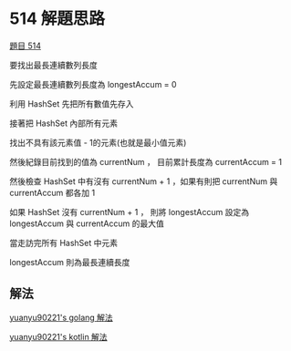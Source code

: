 # 514 解題思路

[題目 514](514-zh.md)

要找出最長連續數列長度

先設定最長連續數列長度為 longestAccum = 0

利用 HashSet 先把所有數值先存入

接著把 HashSet 內部所有元素

找出不具有該元素值 - 1的元素(也就是最小值元素)

然後紀錄目前找到的值為 currentNum ， 目前累計長度為 currentAccum = 1

然後檢查 HashSet 中有沒有 currentNum + 1 ，如果有則把 currentNum 與 currentAccum 都各加 1

如果 HashSet 沒有 currentNum + 1 ， 則將 longestAccum 設定為 longestAccum 與 currentAccum 的最大值

當走訪完所有 HashSet 中元素

longestAccum 則為最長連續長度

## 解法

[yuanyu90221's golang 解法](https://github.com/yuanyu90221/DailyCodingProblem514Go)

[yuanyu90221's kotlin 解法](https://github.com/yuanyu90221/DailyCodingProblem514)